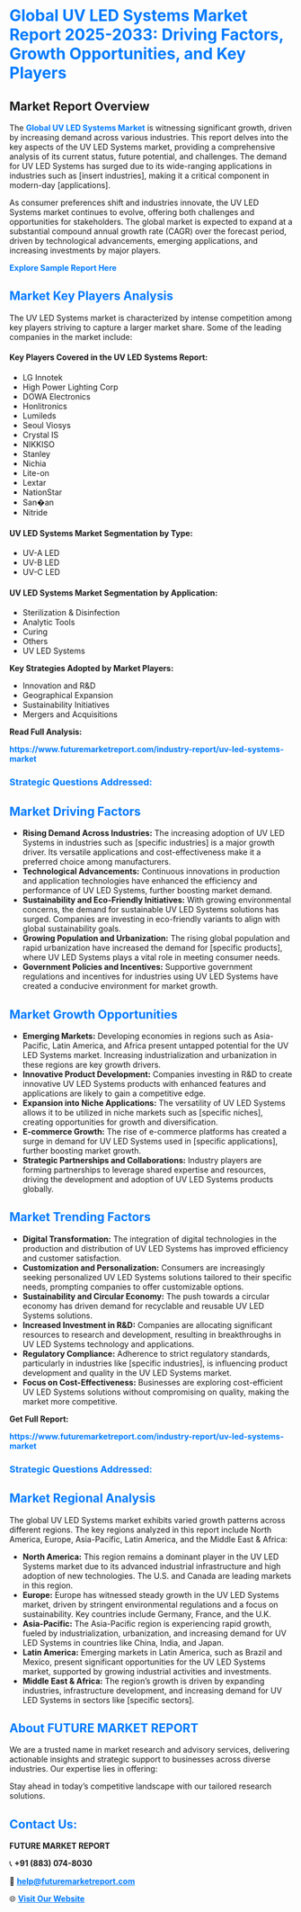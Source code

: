 <h1 style="color: #007BFF;">Global UV LED Systems Market Report 2025-2033: Driving Factors, Growth Opportunities, and Key Players</h1>

<section id="overview">
<h2>Market Report Overview</h2>
<p>The <a href="https://www.futuremarketreport.com/industry-report/uv-led-systems-market" style="color: #007BFF; text-decoration: none;"><strong>Global UV LED Systems Market</strong></a> is witnessing significant growth, driven by increasing demand across various industries. This report delves into the key aspects of the UV LED Systems market, providing a comprehensive analysis of its current status, future potential, and challenges. The demand for UV LED Systems has surged due to its wide-ranging applications in industries such as [insert industries], making it a critical component in modern-day [applications].</p>
<p>As consumer preferences shift and industries innovate, the UV LED Systems market continues to evolve, offering both challenges and opportunities for stakeholders. The global market is expected to expand at a substantial compound annual growth rate (CAGR) over the forecast period, driven by technological advancements, emerging applications, and increasing investments by major players.</p>
</section>

<section id="overview">
<p><a href="https://www.futuremarketreport.com/request-sample/reportId=111670" style="color: #007BFF; text-decoration: none;"><strong>Explore Sample Report Here</strong></a></p>
</section>

<section id="key-players">
<h2 style="color: #007BFF;">Market Key Players Analysis</h2>
<p>The UV LED Systems market is characterized by intense competition among key players striving to capture a larger market share. Some of the leading companies in the market include:</p>
<h4>Key Players Covered in the UV LED Systems Report:</h4>
<ul><li>LG Innotek</li><li>High Power Lighting Corp</li><li>DOWA Electronics</li><li>Honlitronics</li><li>Lumileds</li><li>Seoul Viosys</li><li>Crystal IS</li><li>NIKKISO</li><li>Stanley</li><li>Nichia</li><li>Lite-on</li><li>Lextar</li><li>NationStar</li><li>San�an</li><li>Nitride</li></ul>
<h4>UV LED Systems Market Segmentation by Type:</h4>
<ul><li>UV-A LED</li><li>UV-B LED</li><li>UV-C LED</li></ul>

<h4>UV LED Systems Market Segmentation by Application:</h4>
<ul><li>Sterilization &amp; Disinfection</li><li>Analytic Tools</li><li>Curing</li><li>Others</li><li>UV LED Systems</li></ul>
<p><strong>Key Strategies Adopted by Market Players:</strong></p>
<ul>
<li>Innovation and R&D</li>
<li>Geographical Expansion</li>
<li>Sustainability Initiatives</li>
<li>Mergers and Acquisitions</li>
</ul>
</section>

<section>
<p><strong>Read Full Analysis: </strong></p><a href="https://www.futuremarketreport.com/industry-report/uv-led-systems-market" style="color: #007BFF; text-decoration: none;"><strong>https://www.futuremarketreport.com/industry-report/uv-led-systems-market</strong></a>
<h3 style="color: #007BFF;">Strategic Questions Addressed:</h3>
</section>

<section id="driving-factors">
<h2 style="color: #007BFF;">Market Driving Factors</h2>
<ul>
<li><strong>Rising Demand Across Industries:</strong> The increasing adoption of UV LED Systems in industries such as [specific industries] is a major growth driver. Its versatile applications and cost-effectiveness make it a preferred choice among manufacturers.</li>
<li><strong>Technological Advancements:</strong> Continuous innovations in production and application technologies have enhanced the efficiency and performance of UV LED Systems, further boosting market demand.</li>
<li><strong>Sustainability and Eco-Friendly Initiatives:</strong> With growing environmental concerns, the demand for sustainable UV LED Systems solutions has surged. Companies are investing in eco-friendly variants to align with global sustainability goals.</li>
<li><strong>Growing Population and Urbanization:</strong> The rising global population and rapid urbanization have increased the demand for [specific products], where UV LED Systems plays a vital role in meeting consumer needs.</li>
<li><strong>Government Policies and Incentives:</strong> Supportive government regulations and incentives for industries using UV LED Systems have created a conducive environment for market growth.</li>
</ul>
</section>

<section id="growth-opportunities">
<h2 style="color: #007BFF;">Market Growth Opportunities</h2>
<ul>
<li><strong>Emerging Markets:</strong> Developing economies in regions such as Asia-Pacific, Latin America, and Africa present untapped potential for the UV LED Systems market. Increasing industrialization and urbanization in these regions are key growth drivers.</li>
<li><strong>Innovative Product Development:</strong> Companies investing in R&D to create innovative UV LED Systems products with enhanced features and applications are likely to gain a competitive edge.</li>
<li><strong>Expansion into Niche Applications:</strong> The versatility of UV LED Systems allows it to be utilized in niche markets such as [specific niches], creating opportunities for growth and diversification.</li>
<li><strong>E-commerce Growth:</strong> The rise of e-commerce platforms has created a surge in demand for UV LED Systems used in [specific applications], further boosting market growth.</li>
<li><strong>Strategic Partnerships and Collaborations:</strong> Industry players are forming partnerships to leverage shared expertise and resources, driving the development and adoption of UV LED Systems products globally.</li>
</ul>
</section>

<section id="trending-factors">
<h2 style="color: #007BFF;">Market Trending Factors</h2>
<ul>
<li><strong>Digital Transformation:</strong> The integration of digital technologies in the production and distribution of UV LED Systems has improved efficiency and customer satisfaction.</li>
<li><strong>Customization and Personalization:</strong> Consumers are increasingly seeking personalized UV LED Systems solutions tailored to their specific needs, prompting companies to offer customizable options.</li>
<li><strong>Sustainability and Circular Economy:</strong> The push towards a circular economy has driven demand for recyclable and reusable UV LED Systems solutions.</li>
<li><strong>Increased Investment in R&D:</strong> Companies are allocating significant resources to research and development, resulting in breakthroughs in UV LED Systems technology and applications.</li>
<li><strong>Regulatory Compliance:</strong> Adherence to strict regulatory standards, particularly in industries like [specific industries], is influencing product development and quality in the UV LED Systems market.</li>
<li><strong>Focus on Cost-Effectiveness:</strong> Businesses are exploring cost-efficient UV LED Systems solutions without compromising on quality, making the market more competitive.</li>
</ul>
</section>

<section>
<p><strong>Get Full Report: </strong></p><a href="https://www.futuremarketreport.com/industry-report/uv-led-systems-market" style="color: #007BFF; text-decoration: none;"><strong>https://www.futuremarketreport.com/industry-report/uv-led-systems-market</strong></a>
<h3 style="color: #007BFF;">Strategic Questions Addressed:</h3>
</section>


<section id="regional-analysis">
<h2 style="color: #007BFF;">Market Regional Analysis</h2>
<p>The global UV LED Systems market exhibits varied growth patterns across different regions. The key regions analyzed in this report include North America, Europe, Asia-Pacific, Latin America, and the Middle East & Africa:</p>
<ul>
<li><strong>North America:</strong> This region remains a dominant player in the UV LED Systems market due to its advanced industrial infrastructure and high adoption of new technologies. The U.S. and Canada are leading markets in this region.</li>
<li><strong>Europe:</strong> Europe has witnessed steady growth in the UV LED Systems market, driven by stringent environmental regulations and a focus on sustainability. Key countries include Germany, France, and the U.K.</li>
<li><strong>Asia-Pacific:</strong> The Asia-Pacific region is experiencing rapid growth, fueled by industrialization, urbanization, and increasing demand for UV LED Systems in countries like China, India, and Japan.</li>
<li><strong>Latin America:</strong> Emerging markets in Latin America, such as Brazil and Mexico, present significant opportunities for the UV LED Systems market, supported by growing industrial activities and investments.</li>
<li><strong>Middle East & Africa:</strong> The region’s growth is driven by expanding industries, infrastructure development, and increasing demand for UV LED Systems in sectors like [specific sectors].</li>
</ul>
</section>

<footer>
<h2 style="color: #007BFF;">About FUTURE MARKET REPORT</h2>
<p>We are a trusted name in market research and advisory services, delivering actionable insights and strategic support to businesses across diverse industries. Our expertise lies in offering:</p>

<p>Stay ahead in today’s competitive landscape with our tailored research solutions.</p>

<h2 style="color: #007BFF;">Contact Us:</h2>
<p><strong>FUTURE MARKET REPORT</strong></p>
<p>📞 <strong>+91 (883) 074-8030</strong></p>
<p>📧 <strong><a href="mailto:help@futuremarketreport.com" style="color: #007BFF;">help@futuremarketreport.com</a></strong></p>
<p>🌐 <strong><a href="https://www.futuremarketreport.com/" style="color: #007BFF;">Visit Our Website</a></strong></p>
</footer>